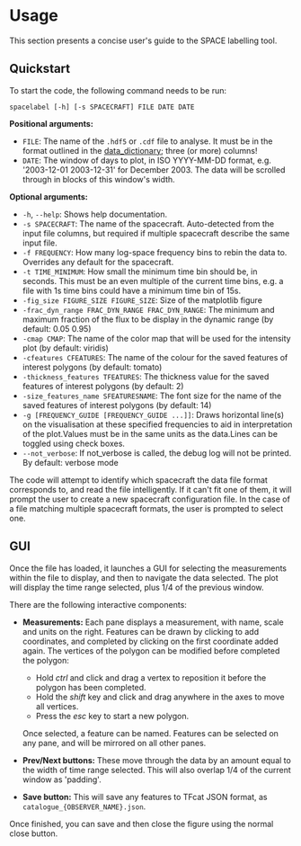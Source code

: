 # Usage

This section presents a concise user's guide to the SPACE labelling tool.


## Quickstart
To start the code, the following command needs to be run:
```shell
spacelabel [-h] [-s SPACECRAFT] FILE DATE DATE
```

**Positional arguments:**
* `FILE`: The name of the `.hdf5` or `.cdf` file to analyse. 
  It must be in the format outlined in the [data_dictionary](docs/data_dictionary.md); three (or more) columns!
* `DATE`: The window of days to plot, in ISO YYYY-MM-DD format, e.g. '2003-12-01 2003-12-31' for December 2003.
  The data will be scrolled through in blocks of this window's width.

**Optional arguments:**
* `-h`, `--help`: Shows help documentation.
* `-s SPACECRAFT`: The name of the spacecraft. Auto-detected from the input file columns, 
  but required if multiple spacecraft describe the same input file.
* `-f FREQUENCY`: How many log-space frequency bins to rebin the data to. Overrides any default for the spacecraft.
* `-t TIME_MINIMUM`: How small the minimum time bin should be, in seconds. This must be an even multiple of the current 
  time bins, e.g. a file with 1s time bins could have a minimum time bin of 15s.
* `-fig_size FIGURE_SIZE FIGURE_SIZE`: Size of the matplotlib figure
* `-frac_dyn_range FRAC_DYN_RANGE FRAC_DYN_RANGE`: The minimum and maximum fraction of the flux to be display in the dynamic range (by default: 0.05 0.95)
* `-cmap CMAP`: The name of the color map that will be used for the intensity plot (by default: viridis)
* `-cfeatures CFEATURES`: The name of the colour for the saved features of interest polygons (by default: tomato)
* `-thickness_features TFEATURES`: The thickness value for the saved features of interest polygons (by default: 2)
* `-size_features_name SFEATURESNAME`: The font size for the name of the saved features of interest polygons (by default: 14)
* `-g [FREQUENCY_GUIDE [FREQUENCY_GUIDE ...]]`: Draws horizontal line(s) on the visualisation at these specified frequencies to aid in interpretation of the plot.Values must be in the same units as the data.Lines can be toggled using check boxes.
* `--not_verbose`: If not_verbose is called, the debug log will not be printed. By default: verbose mode


The code will attempt to identify which spacecraft the data file format corresponds to, and read the file intelligently.
If it can't fit one of them, it will prompt the user to create a new spacecraft configuration file.
In the case of a file matching multiple spacecraft formats, the user is prompted to select one.

## GUI

Once the file has loaded, it launches a GUI for selecting the measurements within the file to display, 
and then to navigate the data selected. 
The plot will display the time range selected, plus 1/4 of the previous window.

There are the following interactive components:
* **Measurements:** Each pane displays a measurement, with name, scale and units on the right. 
  Features can be drawn by clicking to add coordinates, and completed by clicking on the first coordinate added again. The vertices of the polygon can be modified before completed the polygon:
  * Hold _ctrl_ and click and drag a vertex to reposition it before the polygon has been completed.
  * Hold the _shift_ key and click and drag anywhere in the axes to move all vertices.
  * Press the _esc_ key to start a new polygon.

  Once selected, a feature can be named. Features can be selected on any pane, and will be mirrored on all other panes.
* **Prev/Next buttons:** These move through the data by an amount equal to the width of time range selected. 
  This will also overlap 1/4 of the current window as 'padding'.
* **Save button:** This will save any features to TFcat JSON format, as `catalogue_{OBSERVER_NAME}.json`.

Once finished, you can save and then close the figure using the normal close button.



